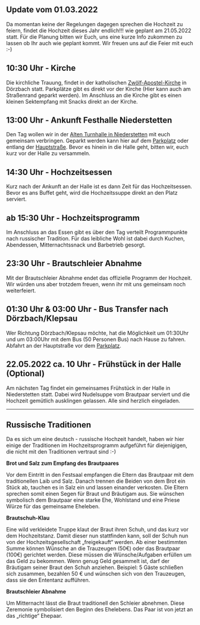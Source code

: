 ## Update vom 01.03.2022
Da momentan keine der Regelungen dagegen sprechen die Hochzeit zu feiern, findet die Hochzeit dieses Jahr endlich!!! wie geplant am 21.05.2022 statt. Für die Planung bitten wir Euch, uns eine kurze Info zukommen zu lassen ob Ihr auch wie geplant kommt. Wir freuen uns auf die Feier mit euch :-)

## 10:30 Uhr - Kirche
Die kirchliche Trauung, findet in der katholischen [Zwölf-Apostel-Kirche](https://goo.gl/maps/H3DvSGBLtHUXh3wZ6) in Dörzbach statt. Parkplätze gibt es direkt vor der Kirche (Hier kann auch am Straßenrand geparkt werden). Im Anschluss an die Kirche gibt es einen kleinen Sektempfang mit Snacks direkt an der Kirche.

## 13:00 Uhr - Ankunft Festhalle Niederstetten
Den Tag wollen wir in der [Alten Turnhalle in Niederstetten](https://goo.gl/maps/V48giZLtioRkqqWy8) mit euch gemeinsam verbringen. Geparkt werden kann hier auf dem [Parkplatz](https://goo.gl/maps/s9pWW5YUuKMqYA4Y9) oder entlang der [Hauptstraße](https://goo.gl/maps/zw2PDHvuVfjM32zY9). Bevor es hinein in die Halle geht, bitten wir, euch kurz vor der Halle zu versammeln.

## 14:30 Uhr - Hochzeitsessen
Kurz nach der Ankunft an der Halle ist es dann Zeit für das Hochzeitsessen. Bevor es ans Buffet geht, wird die Hochzeitssuppe direkt an den Platz serviert.

## ab 15:30 Uhr - Hochzeitsprogramm
Im Anschluss an das Essen gibt es über den Tag verteilt Programmpunkte nach russischer Tradition. Für das leibliche Wohl ist dabei durch Kuchen, Abendessen, Mitternachtssnack und Barbetrieb gesorgt.

## 23:30 Uhr - Brautschleier Abnahme
Mit der Brautschleier Abnahme endet das offizielle Programm der Hochzeit. Wir würden uns aber trotzdem freuen, wenn ihr mit uns gemeinsam noch weiterfeiert.

## 01:30 Uhr & 03:00 Uhr - Bus Transfer nach Dörzbach/Klepsau
Wer Richtung Dörzbach/Klepsau möchte, hat die Möglichkeit um 01:30Uhr und um 03:00Uhr mit dem Bus (50 Personen Bus) nach Hause zu fahren. Abfahrt an der Hauptstraße vor dem [Parkplatz](https://goo.gl/maps/s9pWW5YUuKMqYA4Y9).

## 22.05.2022 ca. 10 Uhr - Frühstück in der Halle (Optional)
Am nächsten Tag findet ein gemeinsames Frühstück in der Halle in Niederstetten statt. Dabei wird Nudelsuppe vom Brautpaar serviert und die Hochzeit gemütlich ausklingen gelassen. Alle sind herzlich eingeladen. 

---

## Russische Traditionen
Da es sich um eine deutsch - russische Hochzeit handelt, haben wir hier einige der Traditionen im Hochzeitsprogramm aufgeführt für diejenigigen, die nicht mit den Traditionen vertraut sind :-) 

**Brot und Salz zum Empfang des Brautpaares**

Vor dem Eintritt in den Festsaal empfangen die Eltern das Brautpaar mit dem traditionellen Laib und Salz. Danach trennen die Beiden von dem Brot ein Stück ab, tauchen es in Salz ein und lassen einander verkosten. Die Eltern sprechen somit einen Segen für Braut und Bräutigam aus. Sie wünschen symbolisch dem Brautpaar eine starke Ehe, Wohlstand und eine Priese Würze für das gemeinsame Eheleben.

**Brautschuh-Klau**

Eine wild verkleidete Truppe klaut der Braut ihren Schuh, und das kurz vor dem Hochzeitstanz. Damit dieser nun stattfinden kann, soll der Schuh nun von der Hochzeitsgesellschaft „freigekauft“ werden. Ab einer bestimmten Summe können Wünsche an die Trauzeugen (50€) oder das Brautpaar (100€) gerichtet werden. Diese müssen die Wünsche/Aufgaben erfüllen um das Geld zu bekommen. Wenn genug Geld gesammelt ist, darf der Bräutigam seiner Braut den Schuh anziehen. Beispiel: 5 Gäste schließen sich zusammen, bezahlen 50 € und wünschen sich von den Trauzeugen, dass sie den Ententanz aufführen.

**Brautschleier Abnahme**

Um Mitternacht lässt die Braut traditionell den Schleier abnehmen. Diese Zeremonie symbolisiert den Beginn des Ehelebens. Das Paar ist von jetzt an das „richtige“ Ehepaar.
